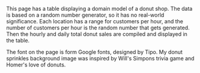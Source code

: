 This page has a table displaying a domain model of a donut shop.  The data is based on a random number generator, so it has no real-world significance. Each location has a range for customers per hour, and the number of customers per hour is the random number that gets generated.  Then the hourly and daily total donut sales are compiled and displayed in the table.

The font on the page is form Google fonts, designed by Tipo.  My donut sprinkles background image was inspired by Will's Simpons trivia game and Homer's love of donuts.